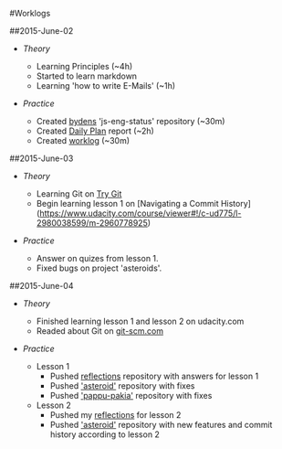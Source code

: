 #Worklogs

##2015-June-02

* *Theory*

	* Learning Principles (~4h)
	* Started to learn markdown
	* Learning 'how to write E-Mails' (~1h)

* *Practice*

	* Created [bydens](https://github.com/bydens/js-eng-status) 'js-eng-status' repository (~30m)
	* Created [Daily Plan](https://github.com/bydens/js-eng-status/blob/master/report/daily-plans.md) report (~2h)
	* Created [worklog](https://github.com/bydens/js-eng-status/blob/master/report/worklogs.md) (~30m)

##2015-June-03

* *Theory*
	* Learning Git on  [Try Git](https://try.github.io/)
	* Begin learning lesson 1 on  [Navigating a Commit History] (https://www.udacity.com/course/viewer#!/c-ud775/l-2980038599/m-2960778925)

* *Practice*
	
	* Answer on quizes from lesson 1.
	* Fixed bugs on project 'asteroids'.

##2015-June-04

* *Theory*
	* Finished learning lesson 1 and lesson 2 on udacity.com
	* Readed about Git on [git-scm.com](https://git-scm.com/doc)

* *Practice*
 
	* Lesson 1 
		* Pushed [reflections](https://github.com/bydens/jsTutor/blob/master/Lesson1/lesson_1_reflections.txt) repository with answers for lesson 1
		* Pushed ['asteroid'](https://github.com/bydens/jsTutor/tree/master/Lesson1/asteroids) repository with fixes
		* Pushed ['pappu-pakia'](https://github.com/bydens/jsTutor/tree/master/Lesson1/pappu-pakia) repository with fixes
	* Lesson 2
		* Pushed my [reflections](https://github.com/bydens/jsTutor/blob/master/Lesson2/lesson_2_reflections.txt) for lesson 2
		* Pushed ['asteroid'](https://github.com/bydens/asteroids) repository with new features and commit history according to lesson 2


